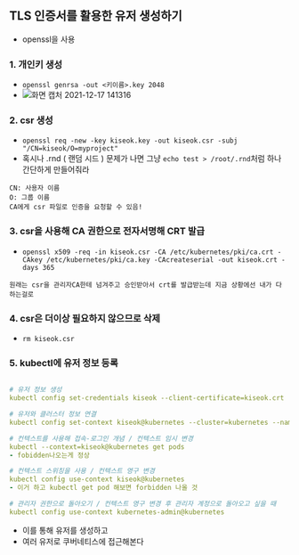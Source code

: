 ## TLS 인증서를 활용한 유저 생성하기
- openssl을 사용

###  1. 개인키 생성
- `openssl genrsa -out <키이름>.key 2048`
- ![화면 캡처 2021-12-17 141316](https://user-images.githubusercontent.com/62214428/146492548-45d39663-a1e3-491b-8315-021b8647e715.png)

### 2. csr 생성
- `openssl req -new -key kiseok.key -out kiseok.csr -subj "/CN=kiseok/O=myproject"`
- 혹시나 .rnd ( 랜덤 시드 ) 문제가 나면 그냥 `echo test > /root/.rnd`처럼 하나 간단하게 만들어줘라
```
CN: 사용자 이름
O: 그룹 이름
CA에게 csr 파일로 인증을 요청할 수 있음!
````
### 3. csr을 사용해 CA 권한으로 전자서명해 CRT 발급
- `openssl x509 -req -in kiseok.csr -CA /etc/kubernetes/pki/ca.crt -CAkey /etc/kubernetes/pki/ca.key -CAcreateserial -out kiseok.crt -days 365`
```
원래는 csr을 관리자CA한테 넘겨주고 승인받아서 crt를 발급받는데 지금 상황에선 내가 다 하는걸로
```

### 4. csr은 더이상 필요하지 않으므로 삭제
- `rm kiseok.csr` 


### 5. kubectl에 유저 정보 등록
```yaml

# 유저 정보 생성
kubectl config set-credentials kiseok --client-certificate=kiseok.crt  --client-key=kiseok.key

# 유저와 클러스터 정보 연결
kubectl config set-context kiseok@kubernetes --cluster=kubernetes --namespace=office --user=kiseok

# 컨텍스트를 사용해 접속-로그인 개념 / 컨텍스트 임시 변경
kubectl --context=kiseok@kubernetes get pods
- fobidden나오는게 정상

# 컨텍스트 스위칭을 사용 / 컨텍스트 영구 변경
kubectl config use-context kiseok@kubernetes
- 이거 하고 kubectl get pod 해보면 forbidden 나올 것 

# 관리자 권한으로 돌아오기 / 컨텍스트 영구 변경 후 관리자 계정으로 돌아오고 싶을 때
kubectl config use-context kubernetes-admin@kubernetes
```
- 이를 통해 유저를 생성하고
- 여러 유저로 쿠버네티스에 접근해본다























